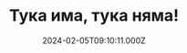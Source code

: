 ---
title: "Тука има, тука няма!"
date: "2024-02-05T09:10:11.000Z"
slug: "search"
navigation:
  title: "Търсене"
---